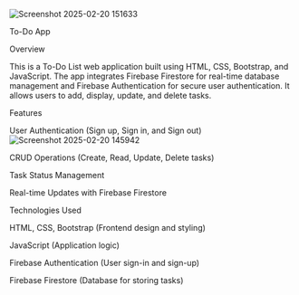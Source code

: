 ![Screenshot 2025-02-20 151633](https://github.com/user-attachments/assets/364c3f3b-8668-4fdc-aee2-7c4fed36879c)

To-Do App

Overview

This is a To-Do List web application built using HTML, CSS, Bootstrap, and JavaScript. The app integrates Firebase Firestore for real-time database management and Firebase Authentication for secure user authentication. It allows users to add, display, update, and delete tasks.

Features

User Authentication (Sign up, Sign in, and Sign out)
![Screenshot 2025-02-20 145942](https://github.com/user-attachments/assets/abec8c8d-194c-4dc4-a6bd-21d0ac7ae5ba)

CRUD Operations (Create, Read, Update, Delete tasks)

Task Status Management

Real-time Updates with Firebase Firestore

Technologies Used

HTML, CSS, Bootstrap (Frontend design and styling)

JavaScript (Application logic)

Firebase Authentication (User sign-in and sign-up)

Firebase Firestore (Database for storing tasks)
